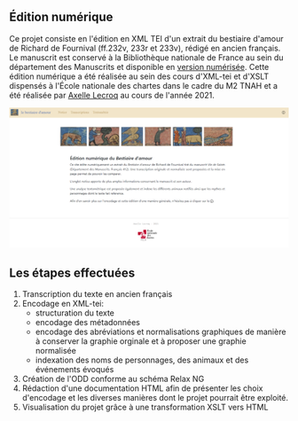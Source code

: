 ## Édition numérique
Ce projet consiste en l'édition en XML TEI d'un extrait du bestiaire d'amour de Richard de Fournival (ff.232v, 233r et 233v), rédigé en ancien français. Le manuscrit est conservé à la Bibliothèque nationale de France au sein du département des Manuscrits et disponible en [version numérisée](https://gallica.bnf.fr/ark:/12148/btv1b84259980).
Cette édition numérique a été réalisée au sein des cours d'XML-tei et d'XSLT dispensés à l'École nationale des chartes dans le cadre du M2 TNAH et a été réalisée par [Axelle Lecroq](https://github.com/axellelecroq) au cours de l'année 2021.

[![plot](img/presentation-site.png)]()

## Les étapes effectuées
1. Transcription du texte en ancien français
2. Encodage en XML-tei:
    - structuration du texte
    - encodage des métadonnées
    - encodage des abréviations et normalisations graphiques de manière à conserver la graphie orginale et à proposer une graphie normalisée
    - indexation des noms de personnages, des animaux et des événements évoqués
3. Création de l'ODD conforme au schéma Relax NG
4. Rédaction d'une documentation HTML afin de présenter les choix d'encodage et les diverses manières dont le projet pourrait être exploité.
5. Visualisation du projet grâce à une transformation XSLT vers HTML

